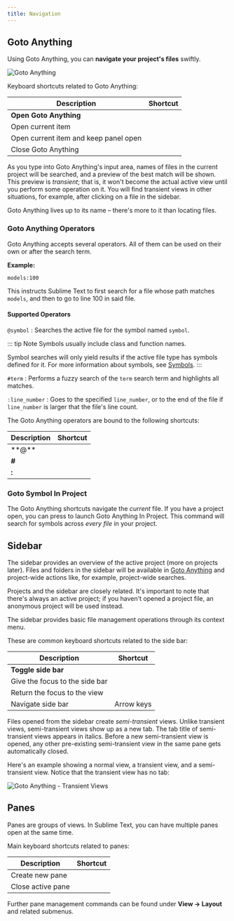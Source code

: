```yaml
---
title: Navigation
---
```


## Goto Anything

Using Goto Anything,
you can **navigate your project's files** swiftly.

![Goto Anything](./images/goto.png)

Keyboard shortcuts related to Goto Anything:

| Description                           | Shortcut           |
| ------------------------------------- | ------------------ |
| **Open Goto Anything**                | <Key k="ctrl+p" /> |
| Open current item                     | <Key k="enter" />  |
| Open current item and keep panel open | <Key k="right" />  |
| Close Goto Anything                   | <Key k="escape" /> |

As you type into Goto Anything's input area,
names of files in the current project
will be searched,
and a preview of the best match
will be shown.
This preview is *transient*;
that is, it won't become the actual active view
until you perform some operation on it.
You will find transient views in other situations,
for example, after clicking on a file in the sidebar.

Goto Anything lives up to its name –
there's more to it than locating files.


### Goto Anything Operators

Goto Anything accepts several operators.
All of them can be used
on their own or after the search term.

**Example:**

```
models:100
```

This instructs Sublime Text
to first search for a file
whose path matches `models`,
and then to go to line 100 in said file.


#### Supported Operators

`@symbol`
: Searches  the active file
  for the symbol named `symbol`.

  ::: tip Note
  Symbols usually include class and function names.

  Symbol searches will only yield results
  if the active file type
  has symbols defined for it.
  For more information about symbols,
  see [Symbols](/reference/symbols.md).
  :::

`#term`
: Performs a fuzzy search of the `term` search term
  and highlights all matches.

`:line_number`
: Goes to the specified `line_number`,
  or to the end of the file
  if `line_number` is larger
  that the file's line count.

The Goto Anything operators
are bound to the following shortcuts:

| Description | Shortcut               |
| ----------- | ---------------------- |
| \*\*@\*\*   | <Key k="ctrl+r" /> |
| **\#**      | <Key k="ctrl+;" /> |
| **:**       | <Key k="ctrl+g" /> |


### Goto Symbol In Project

The Goto Anything shortcuts navigate the *current* file.
If you have a project open, you can press <Key k="ctrl+shift+r" />
to launch Goto Anything In Project. 
This command will search
for symbols across *every file* in your project.

## Sidebar

The sidebar provides an overview
of the active project
(more on projects later).
Files and folders in the sidebar
will be available in [Goto Anything](#goto-anything)
and project-wide actions
like, for example, project-wide searches.

<!-- TODO: maybe say "Find in Files" instead. -->

Projects and the sidebar are closely related.
It's important to note
that there's always an active project;
if you haven't opened a project file,
an anonymous project will be used instead.

The sidebar provides basic file management operations
through its context menu.

These are common keyboard shortcuts
related to the side bar:

| Description                    | Shortcut                   |
| ------------------------------ | -------------------------- |
| **Toggle side bar**            | <Key k="ctrl+k, ctrl+b" /> |
| Give the focus to the side bar | <Key k="ctrl+0" />         |
| Return the focus to the view   | <Key k="escape" />         |
| Navigate side bar              | Arrow keys                 |

Files opened from the sidebar
create *semi-transient* views.
Unlike transient views, semi-transient views
show up as a new tab.
The tab title of semi-transient views appears in italics.
Before a new semi-transient view is opened,
any other pre-existing semi-transient view in the same pane
gets automatically closed.

Here's an example showing a normal view, a transient view,
and a semi-transient view.
Notice that the transient view has no tab:

![Goto Anything - Transient Views](./images/goto-details.png)


## Panes

Panes are groups of views.
In Sublime Text, you can have
multiple panes open at the same time.

Main keyboard shortcuts related
to panes:

| Description       | Shortcut                      |
| ----------------- | ----------------------------- |
| Create new pane   | <Key k="ctrl+k, ctrl+up" />   |
| Close active pane | <Key k="ctrl+k, ctrl+down" /> |

Further pane management commands
can be found under **View → Layout**
and related submenus.
